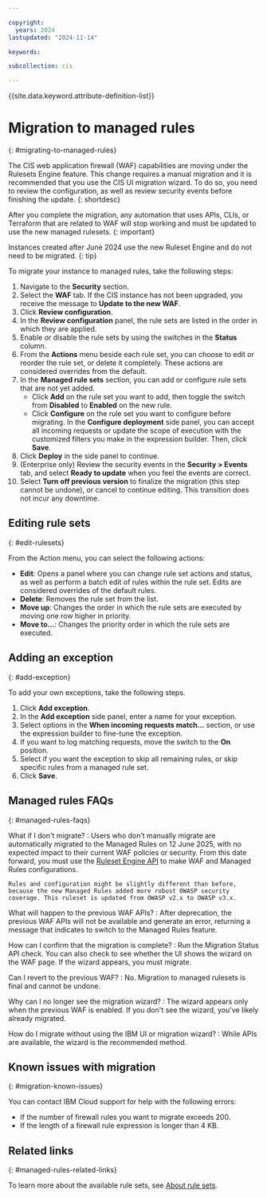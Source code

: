```yaml
---

copyright:
  years: 2024
lastupdated: "2024-11-14"

keywords:

subcollection: cis

---
```


{{site.data.keyword.attribute-definition-list}}


# Migration to managed rules
{: #migrating-to-managed-rules}

The CIS web application firewall (WAF) capabilities are moving under the Rulesets Engine feature. This change requires a manual migration and it is recommended that you use the CIS UI migration wizard. To do so, you need to review the configuration, as well as review security events before finishing the update.
{: shortdesc}

After you complete the migration, any automation that uses APIs, CLIs, or Terraform that are related to WAF will stop working and must be updated to use the new managed rulesets.
{: important}

Instances created after June 2024 use the new Ruleset Engine and do not need to be migrated.
{: tip}

To migrate your instance to managed rules, take the following steps:

1. Navigate to the **Security** section.
1. Select the **WAF** tab. If the CIS instance has not been upgraded, you receive the message to **Update to the new WAF**.
1. Click **Review configuration**.
1. In the **Review configuration** panel, the rule sets are listed in the order in which they are applied.
1. Enable or disable the rule sets by using the switches in the **Status** column.
1. From the **Actions** menu beside each rule set, you can choose to edit or reorder the rule set, or delete it completely. These actions are considered overrides from the default.
1. In the **Managed rule sets** section, you can add or configure rule sets that are not yet added.
   * Click **Add** on the rule set you want to add, then toggle the switch from **Disabled** to **Enabled** on the new rule.
   * Click **Configure** on the rule set you want to configure before migrating. In the **Configure deployment** side panel, you can accept all incoming requests or update the scope of execution with the customized filters you make in the expression builder. Then, click **Save**.
1. Click **Deploy** in the side panel to continue.
1. (Enterprise only) Review the security events in the **Security > Events** tab, and select **Ready to update** when you feel the events are correct.
1. Select **Turn off previous version** to finalize the migration (this step cannot be undone), or cancel to continue editing. This transition does not incur any downtime.

## Editing rule sets
{: #edit-rulesets}

From the Action menu, you can select the following actions:

* **Edit**: Opens a panel where you can change rule set actions and status, as well as perform a batch edit of rules within the rule set. Edits are considered overrides of the default rules.
* **Delete**: Removes the rule set from the list.
* **Move up**: Changes the order in which the rule sets are executed by moving one row higher in priority.
* **Move to...**: Changes the priority order in which the rule sets are executed.

## Adding an exception
{: #add-exception}

To add your own exceptions, take the following steps.

1. Click **Add exception**.
1. In the **Add exception** side panel, enter a name for your exception.
1. Select options in the **When incoming requests match...** section, or use the expression builder to fine-tune the exception.
1. If you want to log matching requests, move the switch to the **On** position.
1. Select if you want the exception to skip all remaining rules, or skip specific rules from a managed rule set.
1. Click **Save**.

## Managed rules FAQs
{: #managed-rules-faqs}

What if I don't migrate?
:   Users who don’t manually migrate are automatically migrated to the Managed Rules on 12 June 2025, with no expected impact to their current WAF policies or security. From this date forward, you must use the [Ruleset Engine API](/apidocs/cis#get-zone-rulesets) to make WAF and Managed Rules configurations.
 
    Rules and configuration might be slightly different than before, because the new Managed Rules added more robust OWASP security coverage. This ruleset is updated from OWASP v2.x to OWASP v3.x.

What will happen to the previous WAF APIs?
:   After deprecation, the previous WAF APIs will not be available and generate an error, returning a message that indicates to switch to the Managed Rules feature.

How can I confirm that the migration is complete?
:   Run the Migration Status API check. You can also check to see whether the UI shows the wizard on the WAF page. If the wizard appears, you must migrate.

Can I revert to the previous WAF?
:   No. Migration to managed rulesets is final and cannot be undone.

Why can I no longer see the migration wizard?
:   The wizard appears only when the previous WAF is enabled. If you don't see the wizard, you've likely already migrated.

How do I migrate without using the IBM UI or migration wizard?
:   While APIs are available, the wizard is the recommended method.

## Known issues with migration
{: #migration-known-issues}

You can contact IBM Cloud support for help with the following errors:

* If the number of firewall rules you want to migrate exceeds 200.
* If the length of a firewall rule expression is longer than 4 KB.

## Related links
{: #managed-rules-related-links}

To learn more about the available rule sets, see [About rule sets](/docs/cis?topic=cis-about-rule-sets).
